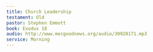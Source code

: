 ```yaml
---
title: Church Leadership
testament: Old
pastor: Stephen Emmott
book: Exodus 18
audio: http://www.mecgoodnews.org/audio/30920171.mp3
service: Morning
---
```

